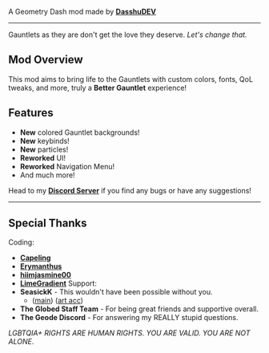 A Geometry Dash mod made by **[DasshuDEV](https://dasshu.dev)**

---

Gauntlets as they are don't get the love they deserve. *Let's change that.*

## Mod Overview
This mod aims to bring life to the Gauntlets with custom colors, fonts, QoL tweaks, and more, truly a **Better Gauntlet** experience!

## Features
- **New** colored Gauntlet backgrounds!
- **New** keybinds!
- **New** particles!
- **Reworked** UI!
- **Reworked** Navigation Menu!
- And much more!

Head to my **[Discord Server](https://discord.gg/F94qat6N3D)** if you find any bugs or have any suggestions!

---

## Special Thanks
Coding:
- **[Capeling](https://bsky.app/profile/capeling.bsky.social)**
- **[Erymanthus](https://bsky.app/profile/erymanthus.bsky.social)**
- **[hiimjasmine00](https://bsky.app/profile/hiimjustin000.com)**
- **[LimeGradient](https://bsky.app/profile/limegradient.xyz)**
Support:
- **SeasickK** - This wouldn't have been possible without you.
    - ([main](https://twitter.com/seasickkpt2)) ([art acc](https://twitter.com/sm0kemach1ne))
- **The Globed Staff Team** - For being great friends and supportive overall.
- **The Geode Discord** - For answering my REALLY stupid questions.

*LGBTQIA+ RIGHTS ARE HUMAN RIGHTS. YOU ARE VALID. YOU ARE NOT ALONE*.